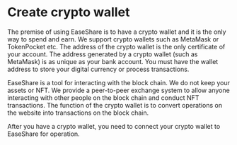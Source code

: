# Create crypto wallet

The premise of using EaseShare is to have a crypto wallet and it is the only way to spend and earn. We support crypto wallets such as MetaMask or TokenPocket etc. The address of the crypto wallet is the only certificate of your account. The address generated by a crypto wallet (such as MetaMask) is as unique as your bank account. You must have the wallet address to store your digital currency or process transactions.

EaseShare is a tool for interacting with the block chain. We do not keep your assets or NFT. We provide a peer-to-peer exchange system to allow anyone interacting with other people on the block chain and conduct NFT transactions. The function of the crypto wallet is to convert operations on the website into transactions on the block chain.

After you have a crypto wallet, you need to connect your crypto wallet to EaseShare for operation.
